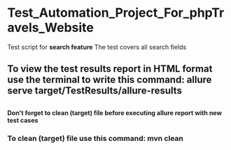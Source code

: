 # Test_Automation_Project_For_phpTravels_Website
Test script for **search feature** The test covers all search fields
<h2>To view the test results report in HTML format use the terminal to write this command: allure serve target/TestResults/allure-results<h2>
<h4> Don't forget to clean (target) file before executing allure report with new test cases</h4>
<h3>To clean (target) file use this command: mvn clean</h3>
